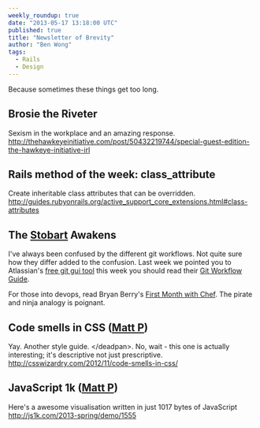 ```yaml
---
weekly_roundup: true
date: "2013-05-17 13:18:00 UTC"
published: true
title: "Newsletter of Brevity"
author: "Ben Wong"
tags:
  - Rails
  - Design
---
```


Because sometimes these things get too long.

## Brosie the Riveter
Sexism in the workplace and an amazing response.
http://thehawkeyeinitiative.com/post/50432219744/special-guest-edition-the-hawkeye-initiative-irl

## Rails method of the week: class_attribute
Create inheritable class attributes that can be overridden. http://guides.rubyonrails.org/active_support_core_extensions.html#class-attributes


## The [Stobart](/people/richard-stobart) Awakens
I've always been confused by the different git workflows.  Not quite sure how they differ added to the confusion.  Last week we pointed you to Atlassian's [free git gui tool](/blog/its-life-jim-but-not-as-we-know-it) this week you should read their [Git Workflow Guide](http://www.atlassian.com/git/workflows).

For those into devops, read Bryan Berry's [First Month with Chef](http://devopsanywhere.blogspot.co.uk/2011/10/month-with-chef.html).  The pirate and ninja analogy is poignant.

## Code smells in CSS ([Matt P](/people/matt-peperell))
Yay. Another style guide. &lt;/deadpan&gt;. No, wait - this one is actually interesting; it's descriptive not just prescriptive.
http://csswizardry.com/2012/11/code-smells-in-css/

## JavaScript 1k ([Matt P](/people/matt-peperell))
Here's a  awesome visualisation written in just 1017 bytes of JavaScript
http://js1k.com/2013-spring/demo/1555
